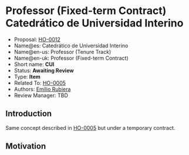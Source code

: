 # Professor (Fixed-term Contract) Catedrático de Universidad Interino

* Proposal: [HO-0012](0012-catedratico-universidad-interino.md)
* Name@es: Catedrático de Universidad Interino
* Name@en-us: Professor (Tenure Track)
* Name@en-uk: Professor (Fixed-term Contract)
* Short name: **CUI**
* Status: **Awaiting Review**
* Type: **Item**
* Related To: [HO-0005](0005-professor-catedratico-universidad.md)
* Authors: [Emilio Rubiera](https://github.com/spitxa)
* Review Manager: TBD

## Introduction

Same concept described in [HO-0005](0005-professor-catedratico-universidad.md) but under a temporary contract.

## Motivation
